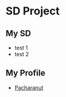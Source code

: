 # SD Project

## My SD
* test 1
* test 2

## My Profile
 * <div class="w3-top">
    <div class="w3-bar w3-red w3-card-2 w3-left-align w3-large">
      <a href="https://pacharanut.github.io/SD/" class="w3-bar-item w3-button w3-hide-small w3-padding-large w3-hover-  white">Pacharanut</a>
    </div>
  </div>
